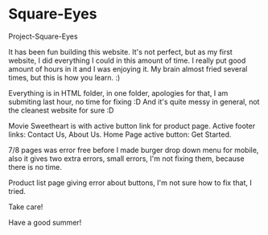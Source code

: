 # Square-Eyes
Project-Square-Eyes


It has been fun building this website. It's not perfect, but as my first website, I did everything I could in this amount of time. I really put good amount of hours in it and I was enjoying it.
My brain almost fried several times, but this is how you learn. :)

Everything is in HTML folder, in one folder, apologies for that, I am submiting last hour, no time for fixing :D
And it's quite messy in general, not the cleanest website for sure :D

Movie Sweetheart is with active button link for product page.
Active footer links: Contact Us, About Us.
Home Page active button: Get Started.


7/8 pages was error free before I made burger drop down menu for mobile, also it gives two extra errors, small errors, I'm not fixing them, because there is no time.

Product list page giving error about buttons, I'm not sure how to fix that, I tried.

Take care!

Have a good summer!
